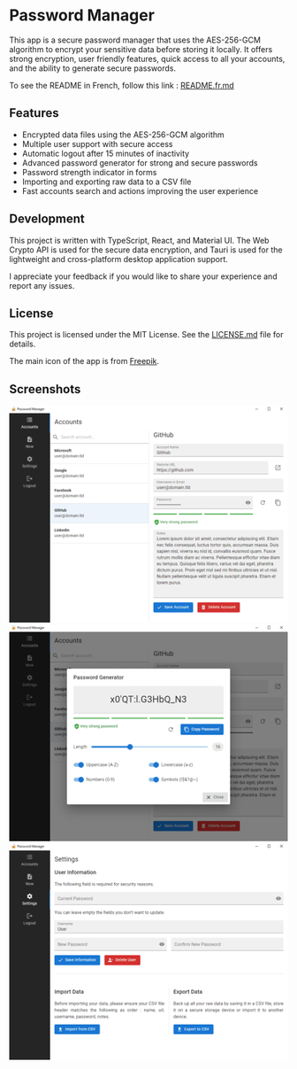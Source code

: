# Password Manager

This app is a secure password manager that uses the AES-256-GCM algorithm to encrypt your sensitive data before storing it locally. It offers strong encryption, user friendly features, quick access to all your accounts, and the ability to generate secure passwords.

To see the README in French, follow this link : [README.fr.md](README.fr.md)

## Features

- Encrypted data files using the AES-256-GCM algorithm
- Multiple user support with secure access
- Automatic logout after 15 minutes of inactivity
- Advanced password generator for strong and secure passwords
- Password strength indicator in forms
- Importing and exporting raw data to a CSV file
- Fast accounts search and actions improving the user experience

## Development

This project is written with TypeScript, React, and Material UI. The Web Crypto API is used for the secure data encryption, and Tauri is used for the lightweight and cross-platform desktop application support.

I appreciate your feedback if you would like to share your experience and report any issues.

## License

This project is licensed under the MIT License. See the [LICENSE.md](LICENSE.md) file for details.

The main icon of the app is from [Freepik](https://freepik.com).

## Screenshots

![Accounts](/screenshots/screenshot-1.png)
![Password Generator](/screenshots/screenshot-2.png)
![Settings](/screenshots/screenshot-3.png)
